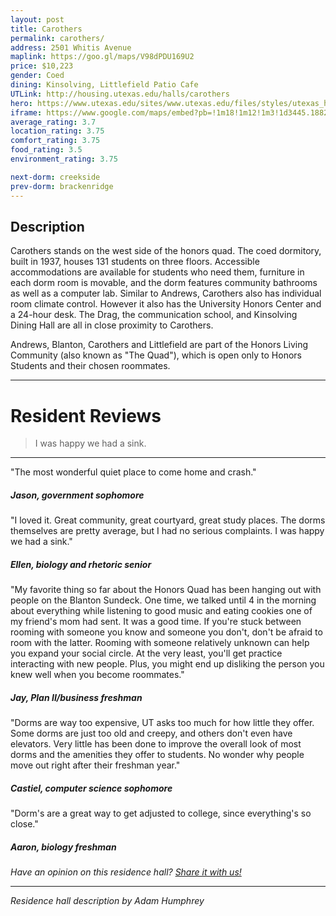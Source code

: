 ```yaml
---
layout: post
title: Carothers
permalink: carothers/
address: 2501 Whitis Avenue
maplink: https://goo.gl/maps/V98dPDU169U2
price: $10,223
gender: Coed
dining: Kinsolving, Littlefield Patio Cafe
UTLink: http://housing.utexas.edu/halls/carothers
hero: https://www.utexas.edu/sites/www.utexas.edu/files/styles/utexas_hero_photo_image/public/hero-photos/maincampus_hero.jpg?itok=i1E3qQY4
iframe: https://www.google.com/maps/embed?pb=!1m18!1m12!1m3!1d3445.1882895012627!2d-97.74228598487593!3d30.2887009139473!2m3!1f0!2f0!3f0!3m2!1i1024!2i768!4f13.1!3m3!1m2!1s0x8644b582c1060bb5%3A0x5a993db9b480671b!2sCarothers+Dormitory%2C+2501+Whitis+Ave%2C+Austin%2C+TX+78705!5e0!3m2!1sen!2sus!4v1472585093024 
average_rating: 3.7
location_rating: 3.75
comfort_rating: 3.75
food_rating: 3.5
environment_rating: 3.75

next-dorm: creekside
prev-dorm: brackenridge
---
```


## Description ##

Carothers stands on the west side of the honors quad. The coed dormitory, built in 1937, houses 131 students on three floors. Accessible accommodations are available for students who need them, furniture in each dorm room is movable, and the dorm features community bathrooms as well as a computer lab. Similar to Andrews, Carothers also has individual room climate control. However it also has the University Honors Center and a 24-hour desk. The Drag, the communication school, and Kinsolving Dining Hall are all in close proximity to Carothers.

Andrews, Blanton, Carothers and Littlefield are part of the Honors Living Community (also known as "The Quad"), which is open only to Honors Students and their chosen roommates.

---

# Resident Reviews #

> I was happy we had a sink.

---

"The most wonderful quiet place to come home and crash."

##### Jason, government sophomore #####

"I loved it. Great community, great courtyard, great study places. The dorms themselves are pretty average, but I had no serious complaints. I was happy we had a sink." 

##### Ellen, biology and rhetoric senior #####

"My favorite thing so far about the Honors Quad has been hanging out with people on the Blanton Sundeck. One time, we talked until 4 in the morning about everything while listening to good music and eating cookies one of my friend's mom had sent. It was a good time. If you're stuck between rooming with someone you know and someone you don't, don't be afraid to room with the latter. Rooming with someone relatively unknown can help you expand your social circle. At the very least, you'll get practice interacting with new people. Plus, you might end up disliking the person you knew well when you become roommates."

##### Jay, Plan II/business freshman #####

"Dorms are way too expensive, UT asks too much for how little they offer. Some dorms are just too old and creepy, and others don't even have elevators. Very little has been done to improve the overall look of most dorms and the amenities they offer to students. No wonder why people move out right after their freshman year."

##### Castiel, computer science sophomore #####

"Dorm's are a great way to get adjusted to college, since everything's so close."

##### Aaron, biology freshman #####

_Have an opinion on this residence hall? [Share it with us!](https://goo.gl/forms/2FQQ17t7YAfFhlZT2)_

---

_Residence hall description by Adam Humphrey_
